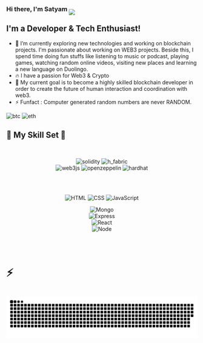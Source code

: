 
### Hi there, I'm Satyam   <img src="https://emojis.slackmojis.com/emojis/images/1536351075/4594/blob-wave.gif?1536351075" width="38" style="margin-bottom: -10px"/>


## I'm a Developer & Tech Enthusiast!

- 🌱 I’m currently exploring new technologies and working on blockchain projects. I'm passionate about working on WEB3 projects.
Beside this, I spend time doing fun stuffs like listening to music or podcast, playing games, watching random online videos, visiting new places and learning a new language on Duolingo.
- 🔥 I have a passion for Web3 & Crypto
- 🥅 My current goal is to become a highly skilled blockchain developer in order to create the future of human interaction and coordination with web3.
- ⚡️ Funfact : Computer generated random numbers are never RANDOM.

<img alt="btc" src="https://img.shields.io/badge/Bitcoin 👑-3C3C3D?style=for-the-badge&logo=Bitcoin&logoColor=white"/> <img alt="eth" src="https://img.shields.io/badge/Ethereum ❤️-3C3C3D?style=for-the-badge&logo=Ethereum&logoColor=white" />



## 🔗 My Skill Set 🔗
<div align="center" style="display:flex , justify-content:center, align-items:center, flex-direction:row">
<br>

 <p>
   <img alt="solidity" src="https://img.shields.io/badge/Solidity-717171?style=for-the-badge&logo=solidity&logoColor=white" />
   <img alt="h_fabric" src="https://img.shields.io/badge/hyperledger-2F3134?style=for-the-badge&logo=hyperledger&logoColor=white" />
   
   <br>
   <img alt="web3js" src="https://img.shields.io/badge/web3.js-F16822?style=for-the-badge&logo=web3.js&logoColor=white" />
   <img alt="openzeppelin" src="https://img.shields.io/badge/openzeppelin-1F87FF?style=for-the-badge&logo=openzeppelin&logoColor=white" />
   <img alt="hardhat" src="https://img.shields.io/badge/Hard%20Hat-FCC624?style=for-the-badge&logo=hat&logoColor=black" />



 </p>
 <br><br>
 <p>
  <img alt="HTML" src="https://img.shields.io/badge/-HTML-E34F26?style=for-the-badge&logo=Html5&logoColor=white" />
  <img alt="CSS" src="https://img.shields.io/badge/-CSS-1572B6?style=for-the-badge&logo=css3&logoColor=white" />
  <img alt="JavaScript" src="https://img.shields.io/badge/-JavaScript-505050?style=for-the-badge&logo=JavaScript&logoColor=F7DF1E" /><br>
 
  <img alt="Mongo" src="https://img.shields.io/badge/MongoDB⠀-4EA94B?style=for-the-badge&logo=mongodb&logoColor=white" /> <br>
  <img alt="Express" src="https://img.shields.io/badge/ExpressJS-CB3837?style=for-the-badge&logo=express&logoColor=white" /> <br>
  <img alt="React" src="https://img.shields.io/badge/⠀ React⠀⠀-2C8EBB?style=for-the-badge&logo=react&logoColor=white%22" /><br>
  <img alt="Node" src="https://img.shields.io/badge/⠀Node.js⠀-339933?style=for-the-badge&logo=nodedotjs&logoColor=white" />

 </p>

</div>
<br>
<br>
<h1>⚡</h1>
<br>

<img src="https://raw.githubusercontent.com/Envoy-VC/Envoy-VC/output/github-contribution-grid-snake-dark.svg">

<br>


[website]: https://satyam-raikar.dev/
[twitter]: https://twitter.com/
[youtube]: https://youtube.com/
[instagram]: https://instagram.com/
[linkedin]: https://linkedin.com/in/satyam-raikar
[webdevplaylist]: https://google.com/
[jsplaylist]: https://google.com/
[cssplaylist]: https://google.com/
[reactplaylist]: https://google.com/
